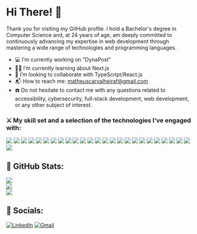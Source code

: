 # Hi There! 👋

Thank you for visiting my GitHub profile. I hold a Bachelor's degree in Computer Science and, at 24 years of age, am deeply committed to continuously advancing my expertise in web development through mastering a wide range of technologies and programming languages.

- 💻 I’m currently working on "DynaPost"
- 🧑‍💻 I’m currently learning about Next.js
- 👔 I’m looking to collaborate with TypeScript/React.js
- 📬 How to reach me: matheuscarvalheiraf@gmail.com
- ☎️ Do not hesitate to contact me with any questions related to accessibility, cybersecurity, full-stack development, web development, or any other subject of interest.

###  ⚔️ My skill set and a selection of the technologies I've engaged with:

<img src="https://img.shields.io/badge/NestJS-E0234E.svg?style=for-the-badge&logo=nestjs&logoColor=white" /> <img src="https://img.shields.io/badge/React%20Native-61DAFB.svg?style=for-the-badge&logo=react&logoColor=black" />
<img src="https://img.shields.io/badge/Java-007396.svg?style=for-the-badge&logo=openjdk&logoColor=white" /> <img src="https://img.shields.io/badge/JavaScript-F7DF1E.svg?style=for-the-badge&logo=javascript&logoColor=black" />
<img src="https://img.shields.io/badge/TypeScript-3178C6.svg?style=for-the-badge&logo=typescript&logoColor=white" /> <img src="https://img.shields.io/badge/Postman-FF6C37.svg?style=for-the-badge&logo=postman&logoColor=white" />
<img src="https://img.shields.io/badge/React-61DAFB.svg?style=for-the-badge&logo=react&logoColor=black" /> <img src="https://img.shields.io/badge/CSS3-1572B6.svg?style=for-the-badge&logo=css3&logoColor=white" />
<img src="https://img.shields.io/badge/HTML5-E34F26.svg?style=for-the-badge&logo=html5&logoColor=white" /> <img src="https://img.shields.io/badge/MongoDB-47A248.svg?style=for-the-badge&logo=mongodb&logoColor=white" />
<img src="https://img.shields.io/badge/Vercel-000000.svg?style=for-the-badge&logo=vercel&logoColor=white" /> <img src="https://img.shields.io/badge/Tailwind%20CSS-06B6D4.svg?style=for-the-badge&logo=tailwindcss&logoColor=white" />
<img src="https://img.shields.io/badge/Node.js-339933.svg?style=for-the-badge&logo=nodedotjs&logoColor=white" /> <img src="https://img.shields.io/badge/AWS-FF9900.svg?style=for-the-badge&logo=amazonaws&logoColor=white" />
<img src="https://img.shields.io/badge/MySQL-4479A1.svg?style=for-the-badge&logo=mysql&logoColor=white" /> <img src="https://img.shields.io/badge/Spring%20Boot-6DB33F.svg?style=for-the-badge&logo=springboot&logoColor=white" />
<img src="https://img.shields.io/badge/Radix%20UI-161618.svg?style=for-the-badge&logo=radixui&logoColor=white" /> <img src="https://img.shields.io/badge/UX%2FUI-4C4CFF.svg?style=for-the-badge&logo=adobe&logoColor=white" />
<img src="https://img.shields.io/badge/Firebase-FFCA28.svg?style=for-the-badge&logo=firebase&logoColor=black" /> <img src="https://img.shields.io/badge/Redux-764ABC.svg?style=for-the-badge&logo=redux&logoColor=white" />
<img src="https://img.shields.io/badge/Figma-F24E1E.svg?style=for-the-badge&logo=figma&logoColor=white" /> <img src="https://img.shields.io/badge/RabbitMQ-FF6600.svg?style=for-the-badge&logo=rabbitmq&logoColor=white" />
<img src="https://img.shields.io/badge/Python-306998.svg?style=for-the-badge&logo=python&logoColor=white" /> <img src="https://img.shields.io/badge/Docker-2496ED.svg?style=for-the-badge&logo=docker&logoColor=white" />
<img src="https://img.shields.io/badge/Vite-646CFF.svg?style=for-the-badge&logo=vite&logoColor=white" /> <img src="https://img.shields.io/badge/PostgreSQL-336791.svg?style=for-the-badge&logo=postgresql&logoColor=white" />


## 🚀 GitHub Stats:
![](https://github-readme-stats.vercel.app/api?username=matheuscarvalheira&theme=default&hide_border=true&include_all_commits=true&count_private=false)<br/>
![](https://github-readme-streak-stats.herokuapp.com/?user=matheuscarvalheira&theme=default&hide_border=true)<br/>
![](https://github-readme-stats.vercel.app/api/top-langs/?username=matheuscarvalheira&theme=default&hide_border=true&include_all_commits=true&count_private=false&layout=compact)

## 🔎 Socials:
[![LinkedIn](https://img.shields.io/badge/LinkedIn-%230A66C2.svg?style=for-the-badge&logo=linkedin&logoColor=white)](https://www.linkedin.com/in/matheuscarvalheira/)
[![Gmail](https://img.shields.io/badge/Gmail-%23D44638.svg?style=for-the-badge&logo=gmail&logoColor=white)](mailto:matheuscarvalheiraf@gmail.com)
